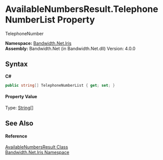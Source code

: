 ﻿# AvailableNumbersResult.TelephoneNumberList Property 
 

TelephoneNumber

**Namespace:**&nbsp;<a href ="N_Bandwidth_Net_Iris.md">Bandwidth.Net.Iris</a><br />**Assembly:**&nbsp;Bandwidth.Net (in Bandwidth.Net.dll) Version: 4.0.0

## Syntax

**C#**<br />
``` C#
public string[] TelephoneNumberList { get; set; }
```


#### Property Value
Type: <a href="http://msdn2.microsoft.com/en-us/library/s1wwdcbf" target="_blank">String</a>[]

## See Also


#### Reference
<a href ="T_Bandwidth_Net_Iris_AvailableNumbersResult.md">AvailableNumbersResult Class</a><br /><a href ="N_Bandwidth_Net_Iris.md">Bandwidth.Net.Iris Namespace</a><br />